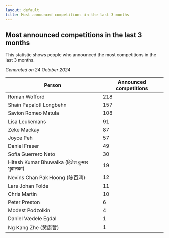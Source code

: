 ```yaml
---
layout: default
title: Most announced competitions in the last 3 months
---
```

## Most announced competitions in the last 3 months
This statistic shows people who announced the most competitions in the last 3 months.

*Generated on 24 October 2024*

| Person | Announced competitions |
| --- | --- |
| Roman Wofford | 218 |
| Shain Papalotl Longbehn | 157 |
| Savion Romeo Matula | 108 |
| Lisa Leukemans | 91 |
| Zeke Mackay | 87 |
| Joyce Peh | 57 |
| Daniel Fraser | 49 |
| Sofía Guerrero Neto | 30 |
| Hitesh Kumar Bhuwalka (हितेश कुमार भुवालका) | 19 |
| Nevins Chan Pak Hoong (陈百鸿) | 12 |
| Lars Johan Folde | 11 |
| Chris Martin | 10 |
| Peter Preston | 6 |
| Modest Podzolkin | 4 |
| Daniel Vædele Egdal | 1 |
| Ng Kang Zhe (黄康哲) | 1 |
